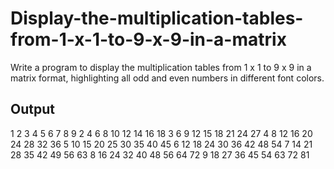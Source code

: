 # Display-the-multiplication-tables-from-1-x-1-to-9-x-9-in-a-matrix
Write a program to display the multiplication tables from 1 x 1 to 9 x 9 in a matrix format, highlighting all odd and even numbers in different font colors.


<h2>Output</h2>
<tr><td>
         	1	2	3	4	5	6	7	8	9 </td></tr>
<tr><td>	2	4	6	8	10	12	14	16	18</tr></td>
<tr><td>	3	6	9	12	15	18	21	24	27</tr></td>
<tr><td>	4	8	12	16	20	24	28	32	36</tr></td>
<tr><td>	5	10	15	20	25	30	35	40	45</tr></td>
<tr><td>	6	12	18	24	30	36	42	48	54</tr></td>
<tr><td>	7	14	21	28	35	42	49	56	63</tr></td>
<tr><td>	8	16	24	32	40	48	56	64	72</tr></td>
<tr><td>	9	18	27	36	45	54	63	72	81</tr></td>

